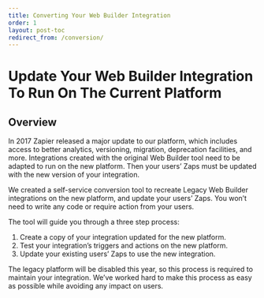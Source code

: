 ```yaml
---
title: Converting Your Web Builder Integration
order: 1
layout: post-toc
redirect_from: /conversion/
---
```



# Update Your Web Builder Integration To Run On The Current Platform

## Overview

In 2017 Zapier released a major update to our platform, which includes access to better analytics, versioning, migration, deprecation facilities, and more. Integrations created with the original Web Builder tool need to be adapted to run on the new platform. Then your users’ Zaps must be updated with the new version of your integration.

We created a self-service conversion tool to recreate Legacy Web Builder integrations on the new platform, and update your users’ Zaps. You won’t need to write any code or require action from your users.  

The tool will guide you through a three step process:

1. Create a copy of your integration updated for the new platform.
1. Test your integration’s triggers and actions on the new platform. 
1. Update your existing users’ Zaps to use the new integration. 

The legacy platform will be disabled this year, so this process is required to maintain your integration. We’ve worked hard to make this process as easy as possible while avoiding any impact on users.
